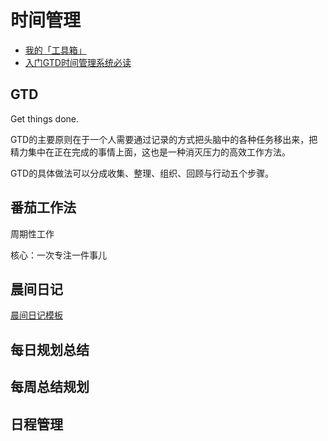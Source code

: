 # 时间管理

* [我的「工具箱」](https://www.jianshu.com/p/0e11c71368ae)
* [入门GTD时间管理系统必读](https://www.mifengtd.cn/articles/start-gtd.html)

## GTD

Get things done.

GTD的主要原则在于一个人需要通过记录的方式把头脑中的各种任务移出来，把精力集中在正在完成的事情上面，这也是一种消灭压力的高效工作方法。

GTD的具体做法可以分成收集、整理、组织、回顾与行动五个步骤。

## 番茄工作法

周期性工作

核心：一次专注一件事儿

## 晨间日记

[晨间日记模板](https://www.jianshu.com/p/47f84e99a4b9)

## 每日规划总结

## 每周总结规划

## 日程管理
